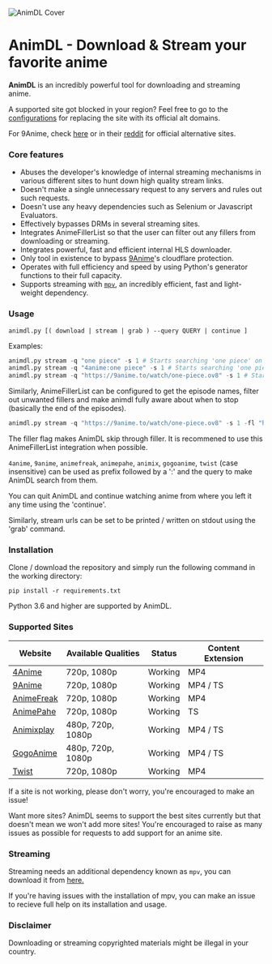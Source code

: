 
![AnimDL Cover](https://raw.githubusercontent.com/justfoolingaround/animdl/master/assets/cover.png)

# AnimDL - Download & Stream your favorite anime

**AnimDL** is an incredibly powerful tool for downloading and streaming anime.

A supported site got blocked in your region? Feel free to go to the [configurations](https://github.com/justfoolingaround/animdl/blob/master/core/config/__init__.py) 
for replacing the site with its official alt domains.

For 9Anime, check [here](https://9anime.zone/) or in their [reddit](https://old.reddit.com/r/9anime) for official alternative sites.

### Core features

- Abuses the developer's knowledge of internal streaming mechanisms in various different sites to hunt down high quality stream links.
- Doesn't make a single unnecessary request to any servers and rules out such requests.
- Doesn't use any heavy dependencies such as Selenium or Javascript Evaluators.
- Effectively bypasses DRMs in several streaming sites.
- Integrates AnimeFillerList so that the user can filter out any fillers from downloading or streaming.
- Integrates powerful, fast and efficient internal HLS downloader.
- Only tool in existence to bypass [9Anime](https://9anime.to)'s cloudflare protection.
- Operates with full efficiency and speed by using Python's generator functions to their full capacity.
- Supports streaming with [`mpv`](https://github.com/mpv-player/mpv/), an incredibly efficient, fast and light-weight dependency.

### Usage

```
animdl.py [( download | stream | grab ) --query QUERY | continue ]
```

Examples:

```py
animdl.py stream -q "one piece" -s 1 # Starts searching 'one piece' on 9Anime and streams from E01.
animdl.py stream -q "4anime:one piece" -s 1 # Starts searching 'one piece' on 4Anime and streams from E01.
animdl.py stream -q "https://9anime.to/watch/one-piece.ov8" -s 1 # Starts scraping One Piece from 9Anime and streams from E01.
```
Similarly, AnimeFillerList can be configured to get the episode names, filter out unwanted fillers and 
make animdl fully aware about when to stop (basically the end of the episodes).
```py
animdl.py stream -q "https://9anime.to/watch/one-piece.ov8" -s 1 -fl "https://animefillerlist.com/shows/one-piece" --fillers
```
The filler flag makes AnimDL skip through filler. It is recommened to use this AnimeFillerList integration when possible.

`4anime`, `9anime`, `animefreak`, `animepahe`, `animix`, `gogoanime`, `twist` (case insensitive) can be used as prefix followed by a ':' and the query to make AnimDL search from them.

You can quit AnimDL and continue watching anime from where you left it any time using the 'continue'.

Similarly, stream urls can be set to be printed / written on stdout using the 'grab' command.

### Installation

Clone / download the repository and simply run the following command in the working directory:

```
pip install -r requirements.txt
```

Python 3.6 and higher are supported by AnimDL.

### Supported Sites

| Website | Available Qualities | Status | Content Extension |
| ------- | ------------------- | ------ | ----------------- |
| [4Anime](https://4anime.to/) | 720p, 1080p | Working | MP4 |
| [9Anime](https://9anime.to/) | 720p, 1080p | Working | MP4 / TS  | 
| [AnimeFreak](https://www.animefreak.tv/) | 720p, 1080p | Working | MP4 | 
| [AnimePahe](https://www.animepahe.com/) | 720p, 1080p | Working | TS | 
| [Animixplay](https://www.animixplay.to/) | 480p, 720p, 1080p | Working | MP4 / TS |
| [GogoAnime](https://www1.gogoanime.ai/) | 480p, 720p, 1080p | Working | MP4 / TS |
| [Twist](https://www.twist.moe/) | 720p, 1080p | Working| MP4 |

If a site is not working, please don't worry, you're encouraged to make an issue! 

Want more sites? AnimDL seems to support the best sites currently but that doesn't mean we won't add more sites! You're encouraged to raise as many issues as possible for requests to add support for an anime site.

### Streaming

Streaming needs an additional dependency known as `mpv`, you can download it from [here.](https://github.com/mpv-player/mpv/releases/)

If you're having issues with the installation of mpv, you can make an issue to recieve full help on its installation and usage.

### Disclaimer

Downloading or streaming copyrighted materials might be illegal in your country. 